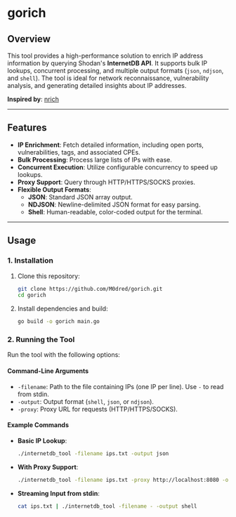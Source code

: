 # **gorich**

## **Overview**
This tool provides a high-performance solution to enrich IP address information by querying Shodan's **InternetDB API**. It supports bulk IP lookups, concurrent processing, and multiple output formats (`json`, `ndjson`, and `shell`). The tool is ideal for network reconnaissance, vulnerability analysis, and generating detailed insights about IP addresses.

**Inspired by**: [nrich](https://gitlab.com/shodan-public/nrich)

---

## **Features**
- **IP Enrichment**: Fetch detailed information, including open ports, vulnerabilities, tags, and associated CPEs.
- **Bulk Processing**: Process large lists of IPs with ease.
- **Concurrent Execution**: Utilize configurable concurrency to speed up lookups.
- **Proxy Support**: Query through HTTP/HTTPS/SOCKS proxies.
- **Flexible Output Formats**:
  - **JSON**: Standard JSON array output.
  - **NDJSON**: Newline-delimited JSON format for easy parsing.
  - **Shell**: Human-readable, color-coded output for the terminal.

---

## **Usage**

### **1. Installation**
1. Clone this repository:
   ```bash
   git clone https://github.com/M0dred/gorich.git
   cd gorich
   ```

2. Install dependencies and build:
   ```bash
   go build -o gorich main.go
   ```

### **2. Running the Tool**
Run the tool with the following options:

#### **Command-Line Arguments**
- `-filename`: Path to the file containing IPs (one IP per line). Use `-` to read from stdin.
- `-output`: Output format (`shell`, `json`, or `ndjson`).
- `-proxy`: Proxy URL for requests (HTTP/HTTPS/SOCKS).

#### **Example Commands**
- **Basic IP Lookup**:
  ```bash
  ./internetdb_tool -filename ips.txt -output json
  ```
- **With Proxy Support**:
  ```bash
  ./internetdb_tool -filename ips.txt -proxy http://localhost:8080 -output ndjson
  ```
- **Streaming Input from stdin**:
  ```bash
  cat ips.txt | ./internetdb_tool -filename - -output shell
  ```
